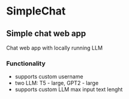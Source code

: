 # SimpleChat
## Simple chat web app
Chat web app with locally running LLM 

### Functionality
- supports custom username
- two LLM: T5 - large, GPT2 - large
- supports custom LLM max input text lenght
